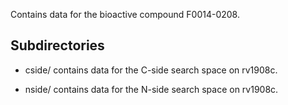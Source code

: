 Contains data for the bioactive compound F0014-0208.

## Subdirectories

- cside/ contains data for the C-side search space on rv1908c.

- nside/ contains data for the N-side search space on rv1908c.

